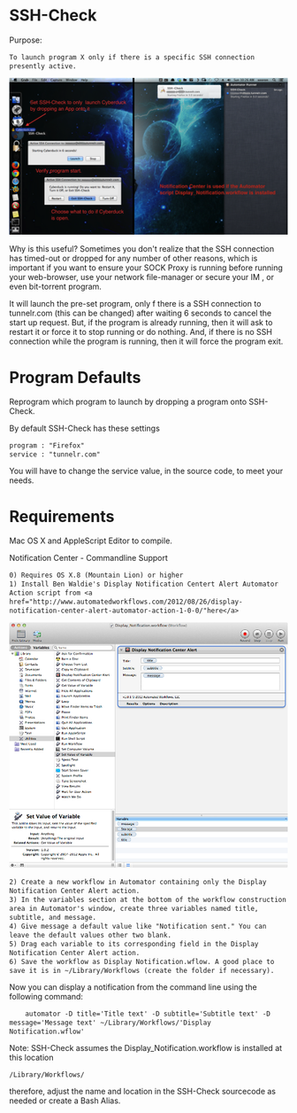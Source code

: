 SSH-Check
=====
Purpose: 

	To launch program X only if there is a specific SSH connection presently active.

<img src="https://github.com/xeoron/SSH-Check/blob/master/images/sshcheck_screenshot.png?raw=true"/>

Why is this useful?
Sometimes you don't realize that the SSH connection has timed-out or dropped for any number of other reasons, which is important if you want to ensure your SOCK Proxy is running before running your web-browser, use your network file-manager or secure your IM , or even bit-torrent program.

It will launch the pre-set program, only f there is a SSH connection to tunnelr.com (this can be changed) after waiting 6 seconds to cancel the start up request. But, if the program is already running, then it will ask to restart it or force it to stop running or do nothing. And, if there is no SSH connection while the program is running, then it will force the program exit.

Program Defaults
======
Reprogram which program to launch by dropping a program onto SSH-Check.

By default SSH-Check has these settings

	program : "Firefox"
	service : "tunnelr.com"

You will have to change the service value, in the source code, to meet your needs.


Requirements
=====
Mac OS X and AppleScript Editor to compile.

Notification Center - Commandline Support

	0) Requires OS X.8 (Mountain Lion) or higher
	1) Install Ben Waldie's Display Notification Centert Alert Automator Action script from <a href="http://www.automatedworkflows.com/2012/08/26/display-notification-center-alert-automator-action-1-0-0/"here</a>

<img src="https://github.com/xeoron/SSH-Check/blob/master/images/automator_nc_workflow.png?raw=true"/>
	
	2) Create a new workflow in Automator containing only the Display Notification Center Alert action.
	3) In the variables section at the bottom of the workflow construction area in Automator's window, create three variables named title, subtitle, and message.
	4) Give message a default value like "Notification sent." You can leave the default values other two blank.
	5) Drag each variable to its corresponding field in the Display Notification Center Alert action.
	6) Save the workflow as Display Notification.wflow. A good place to save it is in ~/Library/Workflows (create the folder if necessary).

Now you can display a notification from the command line using the following command:

		automator -D title='Title text' -D subtitle='Subtitle text' -D message='Message text' ~/Library/Workflows/'Display Notification.wflow'  

Note: SSH-Check assumes the Display_Notification.workflow is installed at this location

	/Library/Workflows/

therefore, adjust the name and location in the SSH-Check sourcecode as needed or create a Bash Alias.
	